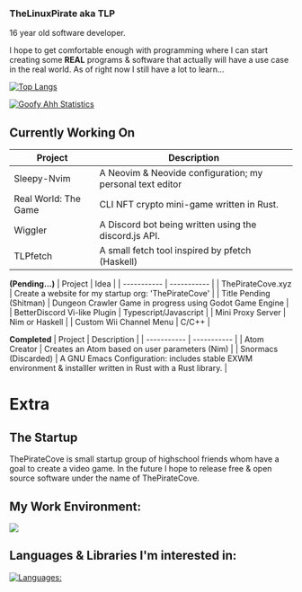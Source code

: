 ### TheLinuxPirate aka TLP
16 year old software developer.

I hope to get comfortable enough with programming where I can start creating some **REAL** programs & software
that actually will have a use case in the real world. As of right now I still have a lot to learn...

[![Top Langs](https://github-readme-stats.vercel.app/api/top-langs/?username=thelinuxpirate&theme=dark)](https://github.com/thelinuxpirate/github-readme-stats)


[![Goofy Ahh Statistics](https://github-readme-stats.vercel.app/api?username=thelinuxpirate&theme=dark)](https://github.com/thelinuxpirate/github-readme-stats)

## Currently Working On
| Project | Description |
| ----------- | ----------- |
| Sleepy-Nvim | A Neovim & Neovide configuration; my personal text editor |
| Real World: The Game | CLI NFT crypto mini-game written in Rust.  | 
| Wiggler | A Discord bot being written using the discord.js API. | 
| TLPfetch | A small fetch tool inspired by pfetch (Haskell) |  

**(Pending...)**
| Project | Idea |
| ----------- | ----------- |
| ThePirateCove.xyz | Create a website for my startup org: 'ThePirateCove' | 
| Title Pending (Shitman) | Dungeon Crawler Game in progress using Godot Game Engine | 
| BetterDiscord Vi-like Plugin | Typescript/Javascript | 
| Mini Proxy Server | Nim or Haskell |
| Custom Wii Channel Menu | C/C++ | 

**Completed**
| Project | Description |
| ----------- | ----------- |
| Atom Creator | Creates an Atom based on user parameters (Nim) |
| Snormacs (Discarded) | A GNU Emacs Configuration: includes stable EXWM environment & installler written in Rust with a Rust library. |

# Extra
## The Startup
ThePirateCove is small startup group of highschool friends whom have a goal to create a video game.
In the future I hope to release free & open source software under the name of ThePirateCove.

## My Work Environment:
[![](https://skillicons.dev/icons?i=linux,neovim,github,git,nix,gitlab,md,discord,godot,&perline=3)](https://skillicons.dev)

## Languages & Libraries I'm interested in:
[![Languages:](https://skillicons.dev/icons?i=rust,haskell,nim,c,cpp,ts,lua,elixir,go,zig,css,html,kotlin,clojure,bash,perl,bun,nodejs,rocket,solidjs,tailwind,tauri,astro&perline=4)](https://skillicons.dev)
